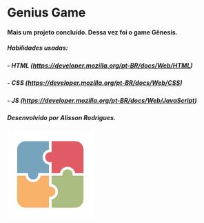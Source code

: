 # Genius Game


#### Mais um projeto concluído. Dessa vez foi o game Gênesis.


##### Habilidades usadas:

##### 	- HTML (https://developer.mozilla.org/pt-BR/docs/Web/HTML)
##### 	- CSS (https://developer.mozilla.org/pt-BR/docs/Web/CSS)
##### 	- JS (https://developer.mozilla.org/pt-BR/docs/Web/JavaScript)


##### Desenvolvido por Alisson Rodrigues.

<img src="icon.svg"></img>
